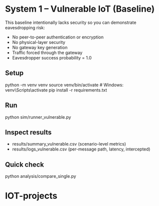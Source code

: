 # System 1 – Vulnerable IoT (Baseline)
This baseline intentionally lacks security so you can demonstrate eavesdropping risk:
- No peer-to-peer authentication or encryption
- No physical-layer security
- No gateway key generation
- Traffic forced through the gateway
- Eavesdropper success probability = 1.0

## Setup
python -m venv venv
source venv/bin/activate  # Windows: venv\Scripts\activate
pip install -r requirements.txt

## Run
python sim/runner_vulnerable.py

## Inspect results
- results/summary_vulnerable.csv (scenario-level metrics)
- results/logs_vulnerable.csv (per-message path, latency, intercepted)

## Quick check
python analysis/compare_single.py
# IOT-projects
